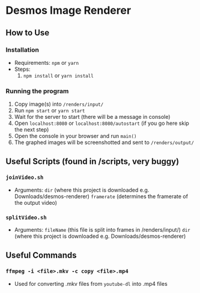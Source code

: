 # Desmos Image Renderer

## How to Use
### Installation
* Requirements: `npm` or `yarn`
* Steps:
    1. `npm install` or `yarn install`
### Running the program
1. Copy image(s) into `/renders/input/`
2. Run `npm start` or `yarn start`
3. Wait for the server to start (there will be a message in console)
4. Open `localhost:8080` or `localhost:8080/autostart` (if you go here skip the next step)
5. Open the console in your browser and run `main()`
6. The graphed images will be screenshotted and sent to `/renders/output/`

## Useful Scripts (found in /scripts, very buggy)
### `joinVideo.sh`
* Arguments: `dir` (where this project is downloaded e.g. Downloads/desmos-renderer) `framerate` (determines the framerate of the output video)

### `splitVideo.sh`
* Arguments: `fileName` (this file is split into frames in /renders/input/) `dir` (where this project is downloaded e.g. Downloads/desmos-renderer)

## Useful Commands
### `ffmpeg -i <file>.mkv -c copy <file>.mp4`
* Used for converting .mkv files from `youtube-dl` into .mp4 files